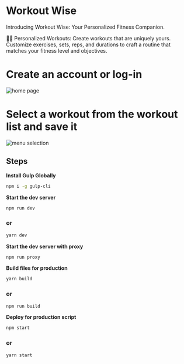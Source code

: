 
# Workout Wise

Introducing Workout Wise: Your Personalized Fitness Companion.


🏋️‍♂️ Personalized Workouts: Create workouts that are uniquely yours. Customize exercises, sets, reps, and durations to craft a routine that matches your fitness level and objectives.

# Create an account or log-in 

![home page](https://i.postimg.cc/Y2QTtZDn/Screenshot-2023-08-22-at-2-04-48-PM.png)

# Select a workout from the workout list and save it 
![menu selection](https://i.postimg.cc/BZ57rDtR/Screenshot-2023-08-22-at-2-05-11-PM.png)

## Steps

**Install Gulp Globally**
```bash
npm i -g gulp-cli
```

**Start the dev server**
```bash
npm run dev
```
### or
```bash
yarn dev
```

**Start the dev server with proxy**
```bash
npm run proxy
```

**Build files for production**
```bash
yarn build
```
### or

```bash
npm run build
```

**Deploy for production script**
```bash
npm start
```
### or
```bash
yarn start
```
